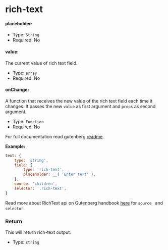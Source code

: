 # rich-text

#### placeholder:

- Type: `String`
- Required: No

#### value:

The current value of rich text field.

- Type: `array`
- Required: No

#### onChange:

A function that receives the new value of the rich text field each time it changes. It passes the new `value` as first argument and `props` as second argument.

- Type: `Function`
- Required: No

For full documentation read gutenberg [readme](https://github.com/WordPress/gutenberg/tree/master/blocks/rich-text).

**Example:**

```js
text: {
	type: 'string',
	field: {
		type: 'rich-text',
		placeholder: __( 'Enter text' ),
	},
	source: 'children',
	selector: '.rich-text',
}
```
Read more about RichText api on Gutenberg handbook [here](https://wordpress.org/gutenberg/handbook/block-api/rich-text-api/.) for `source ` and `selector`.

### Return

This will return rich-text output.

- Type: `string`
